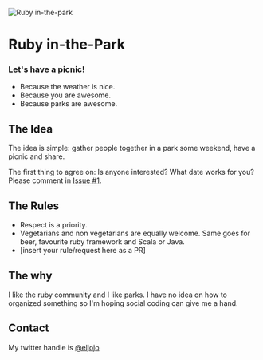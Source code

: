 ![Ruby in-the-park](http://i.imgur.com/fMRgCwT.png)

Ruby in-the-Park
================

### Let's have a picnic!
- Because the weather is nice.
- Because you are awesome.
- Because parks are awesome.

## The Idea
The idea is simple: gather people together in a park some weekend, have a picnic and share. 

The first thing to agree on: Is anyone interested? What date works for you? Please comment in [Issue #1](https://github.com/ruby-in-the-park/ruby-in-the-park/issues/1).

## The Rules
- Respect is a priority.
- Vegetarians and non vegetarians are equally welcome. Same goes for beer, favourite ruby framework and Scala or Java.
- [insert your rule/request here as a PR]


## The why
I like the ruby community and I like parks. I have no idea on how to organized something so I'm hoping social coding can give me a hand.

## Contact
My twitter handle is [@eljojo](http://twitter.com/eljojo)
